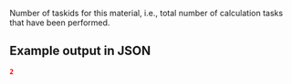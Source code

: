 Number of taskids for this material, i.e., total number of calculation tasks that have been performed.

## Example output in JSON

```json
2
```